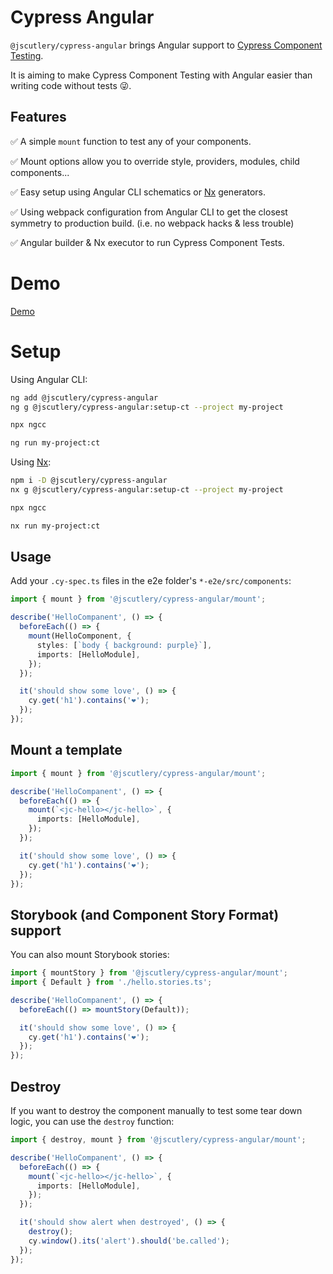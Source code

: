 # Cypress Angular

`@jscutlery/cypress-angular` brings Angular support to [Cypress Component Testing](https://docs.cypress.io/guides/component-testing/introduction.html#What-is-Cypress-Component-Testing).

It is aiming to make Cypress Component Testing with Angular easier than writing code without tests 😜.

## Features

✅ A simple `mount` function to test any of your components.

✅ Mount options allow you to override style, providers, modules, child components...

✅ Easy setup using Angular CLI schematics or [Nx](https://nx.dev/) generators.

✅ Using webpack configuration from Angular CLI to get the closest symmetry to production build. (i.e. no webpack hacks & less trouble)

✅ Angular builder & Nx executor to run Cypress Component Tests.

# Demo

[Demo](https://user-images.githubusercontent.com/2674658/118695305-554b0e80-b80d-11eb-83e2-a1066e852f89.mp4)

# Setup

Using Angular CLI:

```sh
ng add @jscutlery/cypress-angular
ng g @jscutlery/cypress-angular:setup-ct --project my-project

npx ngcc

ng run my-project:ct
```

Using [Nx](https://nx.dev/):

```sh
npm i -D @jscutlery/cypress-angular
nx g @jscutlery/cypress-angular:setup-ct --project my-project

npx ngcc

nx run my-project:ct
```

## Usage

Add your `.cy-spec.ts` files in the e2e folder's `*-e2e/src/components`:

```ts
import { mount } from '@jscutlery/cypress-angular/mount';

describe('HelloCompanent', () => {
  beforeEach(() => {
    mount(HelloComponent, {
      styles: [`body { background: purple}`],
      imports: [HelloModule],
    });
  });

  it('should show some love', () => {
    cy.get('h1').contains('❤️');
  });
});
```

## Mount a template

```ts
import { mount } from '@jscutlery/cypress-angular/mount';

describe('HelloCompanent', () => {
  beforeEach(() => {
    mount(`<jc-hello></jc-hello>`, {
      imports: [HelloModule],
    });
  });

  it('should show some love', () => {
    cy.get('h1').contains('❤️');
  });
});
```

## Storybook (and Component Story Format) support

You can also mount Storybook stories:

```ts
import { mountStory } from '@jscutlery/cypress-angular/mount';
import { Default } from './hello.stories.ts';

describe('HelloCompanent', () => {
  beforeEach(() => mountStory(Default));

  it('should show some love', () => {
    cy.get('h1').contains('❤️');
  });
});
```

## Destroy

If you want to destroy the component manually to test some tear down logic, you can use the `destroy` function:

```ts
import { destroy, mount } from '@jscutlery/cypress-angular/mount';

describe('HelloCompanent', () => {
  beforeEach(() => {
    mount(`<jc-hello></jc-hello>`, {
      imports: [HelloModule],
    });
  });

  it('should show alert when destroyed', () => {
    destroy();
    cy.window().its('alert').should('be.called');
  });
});
```
